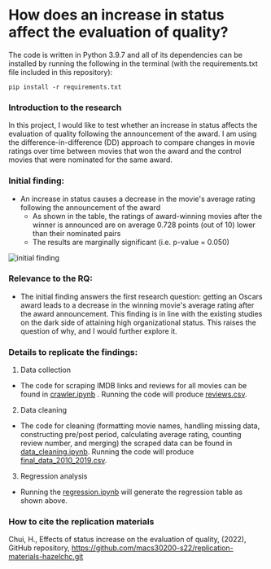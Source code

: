 # How does an increase in status affect the evaluation of quality?

The code is written in Python 3.9.7 and all of its dependencies can be installed by running the following in the terminal (with the requirements.txt file included in this repository):
```
pip install -r requirements.txt
```

### Introduction to the research
In this project, I would like to test whether an increase in status affects the evaluation of quality following the announcement of the award. I am using the difference-in-difference (DD) approach to compare changes in movie ratings over time between movies that won the award and the control movies that were nominated for the same award.


### Initial finding:
- An increase in status causes a decrease in the movie's average rating following the announcement of the award
  - As shown in the table, the ratings of award-winning movies after the winner is announced are on average 0.728 points (out of 10) lower than their nominated pairs
  - The results are marginally significant (i.e. p-value = 0.050) 

![initial finding](https://user-images.githubusercontent.com/89876546/165201939-c1ac8b81-0674-4733-a4bc-a496ddc9de69.png)


### Relevance to the RQ:
- The initial finding answers the first research question: getting an Oscars award leads to a decrease in the winning movie's average rating after the award announcement. This finding is in line with the existing studies on the dark side of attaining high organizational status. This raises the question of why, and I would further explore it.

### Details to replicate the findings:
1. Data collection 
- The code for scraping IMDB links and reviews for all movies can be found in [crawler.ipynb](https://github.com/macs30200-s22/replication-materials-hazelchc/blob/main/crawler.ipynb) . Running the code will produce [reviews.csv](https://uchicagoedu-my.sharepoint.com/:x:/g/personal/hazelchui_uchicago_edu/Eb0jEbeHjmZOsIdAMiBb_rcBjPIAtlaBR8F_QuQt6_bMDw?e=9cW7k1).

2. Data cleaning
- The code for cleaning (formatting movie names, handling missing data, constructing pre/post period, calculating average rating, counting review number, and merging) the scraped data can be found in [data_cleaning.ipynb](https://github.com/macs30200-s22/replication-materials-hazelchc/blob/main/data_cleaning.ipynb). Running the code will produce [final_data_2010_2019.csv](https://github.com/macs30200-s22/replication-materials-hazelchc/blob/main/final_data_2010_2019.csv).

3. Regression analysis 
- Running the [regression.ipynb](https://github.com/macs30200-s22/replication-materials-hazelchc/blob/main/regression.ipynb) will generate the regression table as shown above.

### How to cite the replication materials 
Chui, H., Effects of status increase on the evaluation of quality, (2022), GitHub repository, https://github.com/macs30200-s22/replication-materials-hazelchc.git
